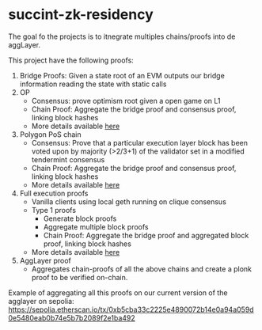 # succint-zk-residency

The goal fo the projects is to itnegrate multiples chains/proofs into de aggLayer.

This project have the following proofs:

1. Bridge Proofs: Given a state root of an EVM outputs our bridge information reading the state with static calls
2. OP
    - Consensus: prove optimism root given a open game on L1
    - Chain Proof: Aggregate the bridge proof and consensus proof, linking block hashes
    - More details available [here](./op/README.md)
3. Polygon PoS chain
    - Consensus: Prove that a particular execution layer block has been voted upon by majority (>2/3+1) of the validator set in a modified tendermint consensus
    - Chain Proof: Aggregate the bridge proof and consensus proof, linking block hashes
    - More details available [here](./pos/README.md)
4. Full execution proofs
    - Vanilla clients using local geth running on clique consensus
    - Type 1 proofs
        - Generate block proofs
        - Aggregate multiple block proofs
        - Chain Proof: Aggregate the bridge proof and aggregated block proof, linking block hashes
    - More details available [here](./fep-type-1/README.md)
5. AggLayer proof
    - Aggregates chain-proofs of all the above chains and create a plonk proof to be verified on-chain.

Example of aggregating all this proofs on our current version of the agglayer on sepolia:
https://sepolia.etherscan.io/tx/0xb5cba33c2225e4890072b14e0a94a059d0e5480eab0b74e5b7b2089f2e1ba492